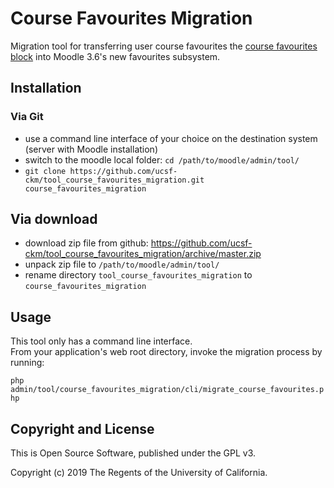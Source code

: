# Course Favourites Migration

Migration tool for transferring user course favourites the 
[course favourites block](https://github.com/ucsf-ckm/moodle-block-course_favourites) 
into Moodle 3.6's new favourites subsystem.


## Installation

### Via Git
* use a command line interface of your choice on the destination system (server with Moodle installation)
* switch to the moodle local folder: `cd /path/to/moodle/admin/tool/`
* `git clone https://github.com/ucsf-ckm/tool_course_favourites_migration.git course_favourites_migration`

## Via download
* download zip file from github: https://github.com/ucsf-ckm/tool_course_favourites_migration/archive/master.zip
* unpack zip file to `/path/to/moodle/admin/tool/`
* rename directory `tool_course_favourites_migration` to `course_favourites_migration`

## Usage

This tool only has a command line interface.  
From your application's web root directory, invoke the migration process by running:  

`php admin/tool/course_favourites_migration/cli/migrate_course_favourites.php`


## Copyright and License

This is Open Source Software, published under the GPL v3.

Copyright (c) 2019 The Regents of the University of California.
